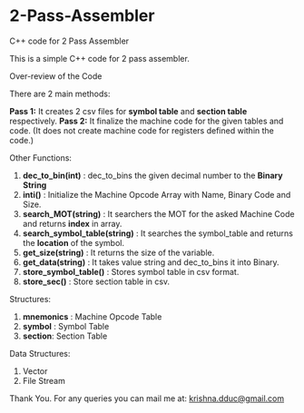 # 2-Pass-Assembler
C++ code for 2 Pass Assembler

This is a simple C++ code for 2 pass assembler.

Over-review of the Code

There are 2 main methods:

<b>Pass 1:</b> It creates 2 csv files for <b>symbol table</b> and <b>section table</b> respectively.
<b>Pass 2:</b> It finalize the machine code for the given tables and code. (It does not create machine code for registers defined within the code.)


Other Functions:
1. <b>dec_to_bin(int)</b> : dec_to_bins the given decimal number to the <b>Binary String</b>
2. <b>inti()</b> : Initialize the Machine Opcode Array with Name, Binary Code and Size.
3. <b>search_MOT(string)</b> : It searchers the MOT for the asked Machine Code and returns <b>index</b> in array.
4. <b>search_symbol_table(string)</b> : It searches the symbol_table and returns the <b>location</b> of the symbol.
5. <b>get_size(string)</b> : It returns the size of the variable.
6. <b>get_data(string)</b> : It takes value string and dec_to_bins it into Binary.
7. <b>store_symbol_table()</b> : Stores symbol table in csv format.
8. <b>store_sec()</b> : Store section table in csv.


Structures:
1. <b>mnemonics</b> : Machine Opcode Table
2. <b>symbol</b> : Symbol Table
3. <b>section</b>: Section Table

Data Structures:
1. Vector
2. File Stream

Thank You.
For any queries you can mail me at: krishna.dduc@gmail.com
  
